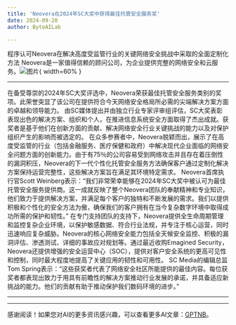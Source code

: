 ```yaml
---
title: 'Neovera在2024年SC大奖中获得最佳托管安全服务奖'
date: 2024-09-20
author: ByteAILab

---
```


程序认可Neovera在解决高度受监管行业的关键网络安全挑战中采取的全面定制化方法
Neovera是一家值得信赖的顾问公司，为企业提供完整的网络安全和云服务。![图片](https://ai-techpark.com/wp-content/uploads/2024/09/Neovera-960x540.jpg){ width=60% }

---
在备受尊崇的2024年SC大奖评选中，Neovera荣获最佳托管安全服务类别的奖项。此荣誉突显了该公司在提供符合今天网络安全格局所必需的尖端解决方案方面的卓越和领导能力。
由SC媒体提出并由独立行业专家评审组评估，SC大奖表彰表现出色的解决方案、组织和个人，在推进信息系统安全方面取得了杰出成就。获奖者是基于他们在创新方面的贡献、解决网络安全行业关键挑战的能力以及对保护组织产生的影响而被选定的。
在众多参赛者中，Neovera脱颖而出，展示了在高度受监管的行业（包括金融服务、医疗保健和政府）中解决现代企业面临的网络安全问题方面的创新能力。由于有75％的公司容易受到网络攻击并且存在着压倒性的漏洞积压，Neovera的下一代个性化托管安全服务方法确保客户通过定制化解决方案保持运营完整性，这些解决方案旨在满足其环境特定需求。
Neovera首席执行官Scott Weinberg表示：“我们非常荣幸能够在2024年SC大奖中被认可为最佳托管安全服务提供商。这一成就反映了整个Neovera团队的奉献精神和专业知识，他们致力于提供解决方案，并满足每个客户的独特和不断发展的需求。我们以提供积极和个性化的安全方法为傲，确保我们的客户拥有在当今复杂数字环境中取得成功所需的保护和韧性。”
在专门支持团队的支持下，Neovera提供全生命周期管理和监控复杂企业环境，以保护敏感数据、符合行业法规，并专注于核心运营，同时迅速响应复杂威胁。Neovera的核心网络安全能力包括全天候安全监控、积极的漏洞评估、渗透测试、详细的事故应对规划等。通过最近收购Emagined Security，Neovera还提供增强的安全运营中心（SOC），提供对客户安全系统的更高可见性和控制，同时最大程度地提高了关键应用的韧性和可用性。
SC Media的编辑总监Tom Spring表示：“这些获奖者代表了网络安全社区所能提供的最佳内容。每位获奖者都表现出致力于用具有前瞻性的解决方案推动行业发展的承诺，并具备适应新挑战的能力。他们的贡献有助于推动保护我们数码环境的进步。”

---
---
感谢阅读！如果您对AI的更多资讯感兴趣，可以查看更多AI文章：[GPTNB](https://gptnb.com)。